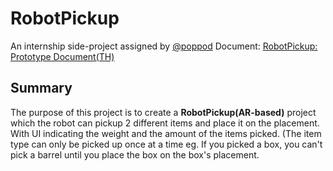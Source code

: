 # RobotPickup

An internship side-project assigned by [@poppod]
Document: [RobotPickup: Prototype Document(TH)]

## Summary
The purpose of this project is to create a **RobotPickup(AR-based)** project which the robot can pickup 2 different items and place it on the placement. With UI indicating the weight and the amount of the items picked. (The item type can only be picked up once at a time eg. If you picked a box, you can't pick a barrel until you place the box on the box's placement.

[RobotPickup: Prototype Document(TH)]: https://docs.google.com/document/d/1vZPOcm1Ly8YszDtS-pH8uEq90Kt5Swp_eQc8RVU1uKw/
[@poppod]: https://github.com/poppod
